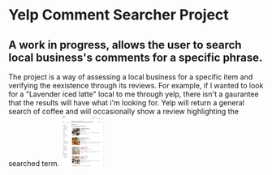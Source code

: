# Yelp Comment Searcher Project

## A work in progress, allows the user to search local business's comments for a specific phrase.

The project is a way of assessing a local business for a specific item and verifying the eexistence through its reviews.
For example, if I wanted to look for a "Lavender iced latte" local to me through yelp, there isn't a gaurantee that the results will have what i'm looking for.
Yelp will return a general search of coffee and will occasionally show a review highlighting the searched term.
<img
    src="yelp.jpg"
    alt="Picture of Yelp's search results with searched term"
    title="Yelp Search Results"
    style="display: inline-block; margin: 0 auto; max-width: 100px; max-height: 100px">

